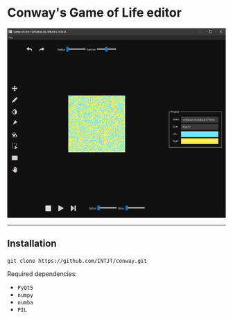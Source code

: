 # Conway's Game of Life editor

![Preview](preview/preview.png)

---

## Installation

`git clone https://github.com/INTJT/conway.git`

Required dependencies:

* `PyQt5`
* `numpy`
* `numba`
* `PIL`

